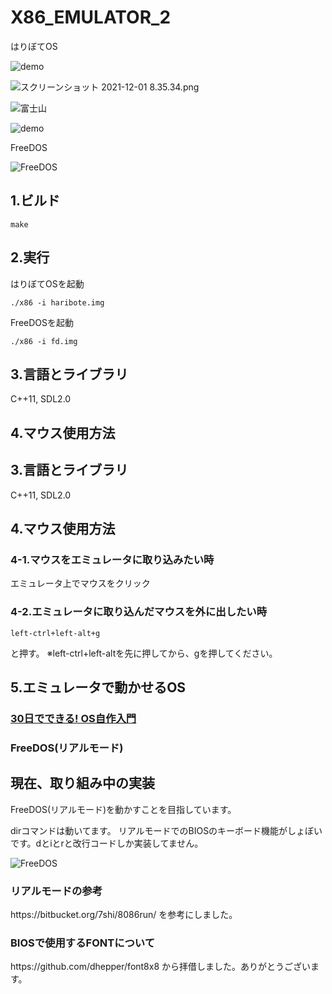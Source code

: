 # X86_EMULATOR_2


<p>はりぼてOS</p>

![demo](https://user-images.githubusercontent.com/61189782/144729289-fe16a09d-d5dd-4b7d-8583-3b19e9381b3d.gif)

![スクリーンショット 2021-12-01 8.35.34.png](https://qiita-image-store.s3.ap-northeast-1.amazonaws.com/0/373549/39b0e3eb-4877-4f96-b63b-30673e38221f.png)

![富士山](https://user-images.githubusercontent.com/61189782/143998297-d17dd067-b59a-4762-8bde-caebc8ca174b.png)

![demo](https://user-images.githubusercontent.com/61189782/144729289-fe16a09d-d5dd-4b7d-8583-3b19e9381b3d.gif)

<p>FreeDOS</p>

![FreeDOS](https://user-images.githubusercontent.com/61189782/145657637-3331b9cf-021e-4a1e-867c-b1b49b31a852.png)

<h2>1.ビルド</h2>

```
make
```

<h2>2.実行</h2>


はりぼてOSを起動
```
./x86 -i haribote.img
```

FreeDOSを起動
```
./x86 -i fd.img
```


<h2>3.言語とライブラリ</h2>
C++11, SDL2.0

<h2>4.マウス使用方法</h2>

<h2>3.言語とライブラリ</h2>
C++11, SDL2.0

<h2>4.マウス使用方法</h2>

<h3>4-1.マウスをエミュレータに取り込みたい時</h3>
エミュレータ上でマウスをクリック

<h3>4-2.エミュレータに取り込んだマウスを外に出したい時</h3>

```
left-ctrl+left-alt+g
```
と押す。
※left-ctrl+left-altを先に押してから、gを押してください。

<h2>5.エミュレータで動かせるOS</h2>
<h3><a href="https://www.amazon.co.jp/30%E6%97%A5%E3%81%A7%E3%81%A7%E3%81%8D%E3%82%8B-OS%E8%87%AA%E4%BD%9C%E5%85%A5%E9%96%80-%E5%B7%9D%E5%90%88-%E7%A7%80%E5%AE%9F/dp/4839919844/ref=pd_vtp_5/356-0188609-1667566?pd_rd_w=qrIxz&pf_rd_p=949e26f5-c2ef-4c96-bfde-49d7614d0317&pf_rd_r=FQQA4209JZRMHNABD541&pd_rd_r=2bdba9dc-9d7d-401a-b66c-053b098be917&pd_rd_wg=dpohq&pd_rd_i=4839919844&psc=1">30日でできる! OS自作入門</a></h3>
<h3>FreeDOS(リアルモード)</h3>

<h2>現在、取り組み中の実装</h2>
FreeDOS(リアルモード)を動かすことを目指しています。

dirコマンドは動いてます。
リアルモードでのBIOSのキーボード機能がしょぼいです。dとiとrと改行コードしか実装してません。

![FreeDOS](https://user-images.githubusercontent.com/61189782/145657637-3331b9cf-021e-4a1e-867c-b1b49b31a852.png)

<h3>リアルモードの参考</h3>
https://bitbucket.org/7shi/8086run/
を参考にしました。


<h3>BIOSで使用するFONTについて</h3>
https://github.com/dhepper/font8x8
から拝借しました。ありがとうございます。
